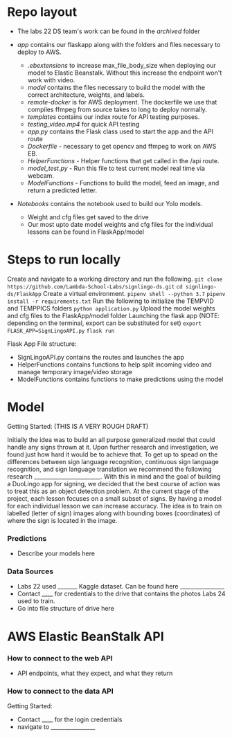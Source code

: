 # Repo layout

- The labs 22 DS team's work can be found in the *archived* folder
- *app* contains our flaskapp along with the folders and files necessary to deploy to AWS.
  - *.ebextensions* to increase max_file_body_size when deploying our model to Elastic Beanstalk. Without this increase the endpoint won't work with video.
  - *model* contains the files necessary to build the model with the correct architecture, weights, and labels.
  - *remote-docker* is for AWS deployment. The dockerfile we use that compiles ffmpeg from source takes to long to deploy normally.
  - *templates* contains our index route for API testing purposes.
  - *testing_video.mp4* for quick API testing
  - *app.py* contains the Flask class used to start the app and the API route
  - *Dockerfile* - necessary to get opencv and ffmpeg to work on AWS EB.
  - *HelperFunctions* - Helper functions that get called in the /api route.
  - *model_test.py* - Run this file to test current model real time via webcam.
  - *ModelFunctions* - Functions to build the model, feed an image, and return a predicted letter.
  
- *Notebooks* contains the notebook used to build our Yolo models.
  - Weight and cfg files get saved to the drive
  - Our most upto date model weights and cfg files for the individual lessons can be found in FlaskApp/model

# Steps to run locally

Create and navigate to a working directory and run the following.
`git clone https://github.com/Lambda-School-Labs/signlingo-ds.git`
`cd signlingo-ds/FlaskApp`
Create a virtual environment.
`pipenv shell --python 3.7`
`pipenv install -r requirements.txt`
Run the following to initialize the TEMPVID and TEMPPICS folders
`python application.py`
Upload the model weights and cfg files to the FlaskApp/model folder
Launching the flask app (NOTE: depending on the terminal, export can be substituted for set)
`export FLASK_APP=SignLingoAPI.py`
`flask run`

Flask App File structure:

- SignLingoAPI.py contains the routes and launches the app
- HelperFunctions contains functions to help split incoming video and manage temporary image/video storage
- ModelFunctions contains functions to make predictions using the model


# Model

Getting Started:
(THIS IS A VERY ROUGH DRAFT)

Initially the idea was to build an all purpose generalized model that could handle any signs thrown at it. Upon further research and investigation, we found just how hard it would be to achieve that. To get up to spead on the differences between sign language recognition, continuous sign language recognition, and sign language translation we recommend the following research ________________________. With this in mind and the goal of building a DuoLingo app for signing, we decided that the best course of action was to treat this as an object detection problem. At the current stage of the project, each lesson focuses on a small subset of signs. By having a model for each individual lesson we can increase accuracy. The idea is to train on labelled (letter of sign) images along with bounding boxes (coordinates) of where the sign is located in the image.

### Predictions

- Describe your models here

### Data Sources

- Labs 22 used _______ Kaggle dataset. Can be found here ________________
- Contact ____ for credentials to the drive that contains the photos Labs 24 used to train.
- Go into file structure of drive here


# AWS Elastic BeanStalk API

### How to connect to the web API

- API endpoints, what they expect, and what they return

### How to connect to the data API

Getting Started:

- Contact ____ for the login credentials
- navigate to ________________
